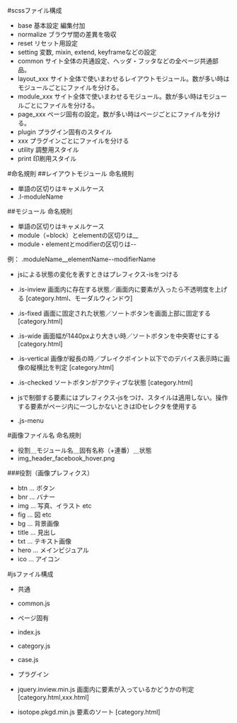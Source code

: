#scssファイル構成
- base 基本設定 編集付加
 - normalize ブラウザ間の差異を吸収
 - reset リセット用設定
- setting 変数, mixin, extend, keyframeなどの設定
- common サイト全体の共通設定、ヘッダ・フッタなどの全ページ共通部品。
- layout_xxx サイト全体で使いまわせるレイアウトモジュール。数が多い時はモジュールごとにファイルを分ける。
- module_xxx サイト全体で使いまわせるモジュール。数が多い時はモジュールごとにファイルを分ける。
- page_xxx ページ固有の設定。数が多い時はページごとにファイルを分ける。
- plugin プラグイン固有のスタイル
 - xxx プラグインごとにファイルを分ける
- utility 調整用スタイル
- print 印刷用スタイル


#命名規則
##レイアウトモジュール 命名規則
- 単語の区切りはキャメルケース
 - .l-moduleName

##モジュール 命名規則
- 単語の区切りはキャメルケース
 - module（=block）とelementの区切りは__
 - module・elementとmodifierの区切りは--

例： .moduleName__elementName--modifierName

- jsによる状態の変化を表すときはプレフィクス-isをつける
 - .is-inview 画面内に存在する状態／画面内に要素が入ったら不透明度を上げる [category.html、モーダルウィンドウ]
 - .is-fixed 画面に固定された状態／ソートボタンを画面上部に固定する [category.html]
 - .is-wide 画面幅が1440pxより大きい時／ソートボタンを中央寄せにする [category.html]
 - .is-vertical 画像が縦長の時／ブレイクポイント以下でのデバイス表示時に画像の縦横比を判定 [category.html]
 - .is-checked ソートボタンがアクティブな状態 [category.html]

- jsで制御する要素にはプレフィクス-jsをつけ、スタイルは適用しない。操作する要素がページ内に一つしかないときはIDセレクタを使用する
 - .js-menu

#画像ファイル名 命名規則
- 役割＿モジュール名＿固有名称（+連番）＿状態
 - img_header_facebook_hover.png

###役割（画像プレフィクス）
- btn … ボタン
- bnr … バナー
- img … 写真、イラスト etc
- fig … 図 etc
- bg … 背景画像
- title … 見出し
- txt … テキスト画像
- hero … メインビジュアル
- ico … アイコン

#jsファイル構成
- 共通
 - common.js

- ページ固有
 - index.js
 - category.js
 - case.js

- プラグイン
 - jquery.inview.min.js 画面内に要素が入っているかどうかの判定 [category.html,xxx.html]
 - isotope.pkgd.min.js 要素のソート [category.html]